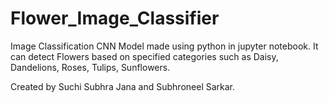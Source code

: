 # Flower_Image_Classifier
Image Classification CNN Model made using python in jupyter notebook. It can detect Flowers based on specified categories such as Daisy, Dandelions, Roses, Tulips, Sunflowers.

Created by Suchi Subhra Jana and Subhroneel Sarkar.
